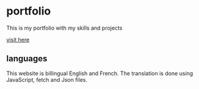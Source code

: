 # portfolio

This is my portfolio with my skills and projects

[visit here](https://fackamata.github.io/portfolio/)

## languages

This website is billingual English and French.
The translation is done using JavaScript, fetch and Json files.

